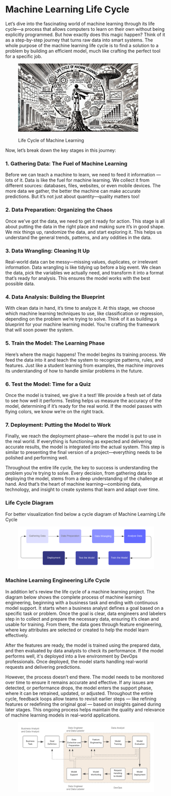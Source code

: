# Machine Learning Life Cycle

Let’s dive into the fascinating world of machine learning through its life cycle—a process that allows computers to learn on their own without being explicitly programmed. But how exactly does this magic happen? Think of it as a step-by-step journey that turns raw data into smart systems. The whole purpose of the machine learning life cycle is to find a solution to a problem by building an efficient model, much like crafting the perfect tool for a specific job.

<div align="left"><figure><img src="../../../.gitbook/assets/ml-learning-life-cycle-min.png" alt="" width="375"><figcaption><p>Life Cycle of Machine Learning</p></figcaption></figure></div>

Now, let’s break down the key stages in this journey:

### 1. Gathering Data: The Fuel of Machine Learning

Before we can teach a machine to learn, we need to feed it information — lots of it. Data is like the fuel for machine learning. We collect it from different sources: databases, files, websites, or even mobile devices. The more data we gather, the better the machine can make accurate predictions. But it’s not just about quantity—quality matters too!

### 2. Data Preparation: Organizing the Chaos

Once we’ve got the data, we need to get it ready for action. This stage is all about putting the data in the right place and making sure it’s in good shape. We mix things up, randomize the data, and start exploring it. This helps us understand the general trends, patterns, and any oddities in the data.

### 3. Data Wrangling: Cleaning It Up

Real-world data can be messy—missing values, duplicates, or irrelevant information. Data wrangling is like tidying up before a big event. We clean the data, pick the variables we actually need, and transform it into a format that’s ready for analysis. This ensures the model works with the best possible data.

### 4. Data Analysis: Building the Blueprint

With clean data in hand, it’s time to analyze it. At this stage, we choose which machine learning techniques to use, like classification or regression, depending on the problem we’re trying to solve. Think of it as building a blueprint for your machine learning model. You’re crafting the framework that will soon power the system.

### 5. Train the Model: The Learning Phase

Here’s where the magic happens! The model begins its training process. We feed the data into it and teach the system to recognize patterns, rules, and features. Just like a student learning from examples, the machine improves its understanding of how to handle similar problems in the future.

### 6. Test the Model: Time for a Quiz

Once the model is trained, we give it a test! We provide a fresh set of data to see how well it performs. Testing helps us measure the accuracy of the model, determining if it’s ready for the real world. If the model passes with flying colors, we know we’re on the right track.

### 7. Deployment: Putting the Model to Work

Finally, we reach the deployment phase—where the model is put to use in the real world. If everything is functioning as expected and delivering accurate results, the model is integrated into the actual system. This step is similar to presenting the final version of a project—everything needs to be polished and performing well.

Throughout the entire life cycle, the key to success is understanding the problem you’re trying to solve. Every decision, from gathering data to deploying the model, stems from a deep understanding of the challenge at hand. And that’s the heart of machine learning—combining data, technology, and insight to create systems that learn and adapt over time.

### Life Cycle Diagram

For better visualization find below a cycle diagram of Machine Learning Life Cycle

<figure><img src="../../../.gitbook/assets/ml-learning-life-cycle-diagram-min.png" alt=""><figcaption></figcaption></figure>

### Machine Learning Engineering Life Cycle

In addition let's review the life cycle of a machine learning project. The diagram below shows the complete process of machine learning engineering, beginning with a business task and ending with continuous model support. It starts when a business analyst defines a goal based on a specific task or problem. Once the goal is clear, data engineers and labelers step in to collect and prepare the necessary data, ensuring it’s clean and usable for training. From there, the data goes through feature engineering, where key attributes are selected or created to help the model learn effectively.

After the features are ready, the model is trained using the prepared data, and then evaluated by data analysts to check its performance. If the model performs well, it's deployed into a live environment by DevOps professionals. Once deployed, the model starts handling real-world requests and delivering predictions.

However, the process doesn’t end there. The model needs to be monitored over time to ensure it remains accurate and effective. If any issues are detected, or performance drops, the model enters the support phase, where it can be retrained, updated, or adjusted. Throughout the entire cycle, feedback loops allow teams to revisit earlier steps — like refining features or redefining the original goal — based on insights gained during later stages. This ongoing process helps maintain the quality and relevance of machine learning models in real-world applications.

<figure><img src="../../../.gitbook/assets/ml-project-life-cycle-min (1).png" alt=""><figcaption></figcaption></figure>
